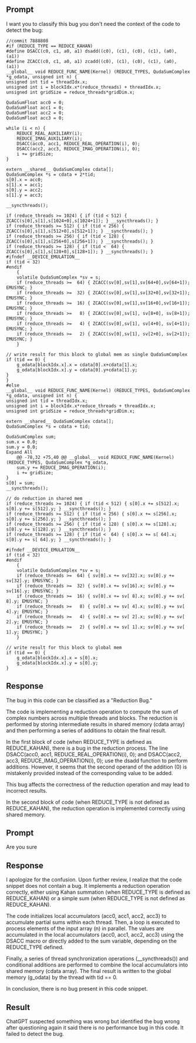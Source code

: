 ## Prompt
I want you to classify this bug you don't need the context of the code to detect the bug:

    //commit 7888808
    #if (REDUCE_TYPE == REDUCE_KAHAN)
    #define DSACC(c0, c1, a0, a1) dsadd((c0), (c1), (c0), (c1), (a0), (a1))
    #define ZCACC(c0, c1, a0, a1) zcadd((c0), (c1), (c0), (c1), (a0), (a1))
    __global__ void REDUCE_FUNC_NAME(Kernel) (REDUCE_TYPES, QudaSumComplex *g_odata, unsigned int n) {
    unsigned int tid = threadIdx.x;
    unsigned int i = blockIdx.x*(reduce_threads) + threadIdx.x;
    unsigned int gridSize = reduce_threads*gridDim.x;
    
    QudaSumFloat acc0 = 0;
    QudaSumFloat acc1 = 0;
    QudaSumFloat acc2 = 0;
    QudaSumFloat acc3 = 0;
    
    while (i < n) {
        REDUCE_REAL_AUXILIARY(i);
        REDUCE_IMAG_AUXILIARY(i);
        DSACC(acc0, acc1, REDUCE_REAL_OPERATION(i), 0);
        DSACC(acc2, acc3, REDUCE_IMAG_OPERATION(i), 0);
        i += gridSize;
    }
    
    extern __shared__ QudaSumComplex cdata[];
    QudaSumComplex *s = cdata + 2*tid;
    s[0].x = acc0;
    s[1].x = acc1;
    s[0].y = acc2;
    s[1].y = acc3;
    
    __syncthreads();
    
    if (reduce_threads >= 1024) { if (tid < 512) { ZCACC(s[0],s[1],s[1024+0],s[1024+1]); } __syncthreads(); }
    if (reduce_threads >= 512) { if (tid < 256) { ZCACC(s[0],s[1],s[512+0],s[512+1]); } __syncthreads(); }    
    if (reduce_threads >= 256) { if (tid < 128) { ZCACC(s[0],s[1],s[256+0],s[256+1]); } __syncthreads(); }
    if (reduce_threads >= 128) { if (tid <  64) { ZCACC(s[0],s[1],s[128+0],s[128+1]); } __syncthreads(); }    
    #ifndef __DEVICE_EMULATION__
    if (tid < 32) 
    #endif
        {
        volatile QudaSumComplex *sv = s;
        if (reduce_threads >=  64) { ZCACC(sv[0],sv[1],sv[64+0],sv[64+1]); EMUSYNC; }
        if (reduce_threads >=  32) { ZCACC(sv[0],sv[1],sv[32+0],sv[32+1]); EMUSYNC; }
        if (reduce_threads >=  16) { ZCACC(sv[0],sv[1],sv[16+0],sv[16+1]); EMUSYNC; }
        if (reduce_threads >=   8) { ZCACC(sv[0],sv[1], sv[8+0], sv[8+1]); EMUSYNC; }
        if (reduce_threads >=   4) { ZCACC(sv[0],sv[1], sv[4+0], sv[4+1]); EMUSYNC; }
        if (reduce_threads >=   2) { ZCACC(sv[0],sv[1], sv[2+0], sv[2+1]); EMUSYNC; }
        }
    
    // write result for this block to global mem as single QudaSumComplex
    if (tid == 0) {
        g_odata[blockIdx.x].x = cdata[0].x+cdata[1].x;
        g_odata[blockIdx.x].y = cdata[0].y+cdata[1].y;
    }
    }
    #else
    __global__ void REDUCE_FUNC_NAME(Kernel) (REDUCE_TYPES, QudaSumComplex *g_odata, unsigned int n) {
    unsigned int tid = threadIdx.x;
    unsigned int i = blockIdx.x*reduce_threads + threadIdx.x;
    unsigned int gridSize = reduce_threads*gridDim.x;

    extern __shared__ QudaSumComplex cdata[];
    QudaSumComplex *s = cdata + tid;

    QudaSumComplex sum;
    sum.x = 0.0;
    sum.y = 0.0;
    Expand All
        @@ -78,32 +75,40 @@ __global__ void REDUCE_FUNC_NAME(Kernel) (REDUCE_TYPES, QudaSumComplex *g_odata,
        sum.y += REDUCE_IMAG_OPERATION(i);
        i += gridSize;
    }
    s[0] = sum;
    __syncthreads();

    // do reduction in shared mem
    if (reduce_threads >= 1024) { if (tid < 512) { s[0].x += s[512].x; s[0].y += s[512].y; } __syncthreads(); }
    if (reduce_threads >= 512) { if (tid < 256) { s[0].x += s[256].x; s[0].y += s[256].y; } __syncthreads(); }
    if (reduce_threads >= 256) { if (tid < 128) { s[0].x += s[128].x; s[0].y += s[128].y; } __syncthreads(); }
    if (reduce_threads >= 128) { if (tid <  64) { s[0].x += s[ 64].x; s[0].y += s[ 64].y; } __syncthreads(); }

    #ifndef __DEVICE_EMULATION__
    if (tid < 32) 
    #endif
        {
        volatile QudaSumComplex *sv = s;
        if (reduce_threads >=  64) { sv[0].x += sv[32].x; sv[0].y += sv[32].y; EMUSYNC; }
        if (reduce_threads >=  32) { sv[0].x += sv[16].x; sv[0].y += sv[16].y; EMUSYNC; }
        if (reduce_threads >=  16) { sv[0].x += sv[ 8].x; sv[0].y += sv[ 8].y; EMUSYNC; }
        if (reduce_threads >=   8) { sv[0].x += sv[ 4].x; sv[0].y += sv[ 4].y; EMUSYNC; }
        if (reduce_threads >=   4) { sv[0].x += sv[ 2].x; sv[0].y += sv[ 2].y; EMUSYNC; }
        if (reduce_threads >=   2) { sv[0].x += sv[ 1].x; sv[0].y += sv[ 1].y; EMUSYNC; }
        }

    // write result for this block to global mem 
    if (tid == 0) {
        g_odata[blockIdx.x].x = s[0].x;
        g_odata[blockIdx.x].y = s[0].y;
    }
## Response
The bug in this code can be classified as a "Reduction Bug."

The code is implementing a reduction operation to compute the sum of complex numbers across multiple threads and blocks. The reduction is performed by storing intermediate results in shared memory (cdata array) and then performing a series of additions to obtain the final result.

In the first block of code (when REDUCE_TYPE is defined as REDUCE_KAHAN), there is a bug in the reduction process. The line DSACC(acc0, acc1, REDUCE_REAL_OPERATION(i), 0); and DSACC(acc2, acc3, REDUCE_IMAG_OPERATION(i), 0); use the dsadd function to perform additions. However, it seems that the second operand of the addition (0) is mistakenly provided instead of the corresponding value to be added.

This bug affects the correctness of the reduction operation and may lead to incorrect results.

In the second block of code (when REDUCE_TYPE is not defined as REDUCE_KAHAN), the reduction operation is implemented correctly using shared memory.
## Prompt

Are you sure

## Response

I apologize for the confusion. Upon further review, I realize that the code snippet does not contain a bug. It implements a reduction operation correctly, either using Kahan summation (when REDUCE_TYPE is defined as REDUCE_KAHAN) or a simple sum (when REDUCE_TYPE is not defined as REDUCE_KAHAN).

The code initializes local accumulators (acc0, acc1, acc2, acc3) to accumulate partial sums within each thread. Then, a loop is executed to process elements of the input array (n) in parallel. The values are accumulated in the local accumulators (acc0, acc1, acc2, acc3) using the DSACC macro or directly added to the sum variable, depending on the REDUCE_TYPE defined.

Finally, a series of thread synchronization operations (__syncthreads()) and conditional additions are performed to combine the local accumulators into shared memory (cdata array). The final result is written to the global memory (g_odata) by the thread with tid == 0.

In conclusion, there is no bug present in this code snippet.

## Result

ChatGPT suspected something was wrong but identified the bug wrong after questioning again it said there is no performance bug in this code. It failed to detect the bug.
